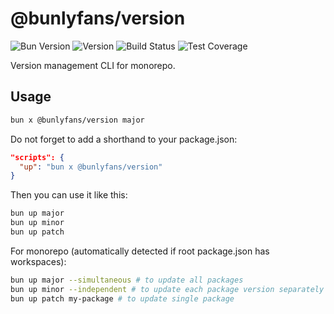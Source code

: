 # @bunlyfans/version

![Bun Version](https://img.shields.io/badge/bun-v1.0.0-blue)
![Version](https://img.shields.io/npm/v/@bunlyfans/version.svg)
![Build Status](https://img.shields.io/badge/build-passed-success)
![Test Coverage](https://img.shields.io/badge/coverage-75-orange)

Version management CLI for monorepo.

## Usage

```bash
bun x @bunlyfans/version major
```

Do not forget to add a shorthand to your package.json:

```json
"scripts": {
  "up": "bun x @bunlyfans/version"
}
```

Then you can use it like this:

```bash
bun up major
bun up minor
bun up patch
```

For monorepo (automatically detected if root package.json has workspaces):

```bash
bun up major --simultaneous # to update all packages
bun up minor --independent # to update each package version separately
bun up patch my-package # to update single package
```
